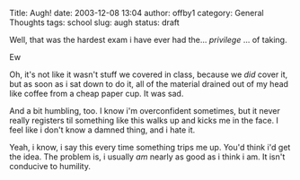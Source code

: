 Title: Augh!
date: 2003-12-08 13:04
author: offby1
category: General Thoughts
tags: school
slug: augh
status: draft

Well, that was the hardest exam i have ever had the\... _privilege_ \... of taking.

Ew

Oh, it's not like it wasn't stuff we covered in class, because we _did_ cover it, but as soon as i sat down to do it, all of the material drained out of my head like coffee from a cheap paper cup. It was sad.

And a bit humbling, too. I know i'm overconfident sometimes, but it never really registers til something like this walks up and kicks me in the face. I feel like i don't know a damned thing, and i hate it.

Yeah, i know, i say this every time something trips me up. You'd think i'd get the idea. The problem is, i usually _am_ nearly as good as i think i am. It isn't conducive to humility.

